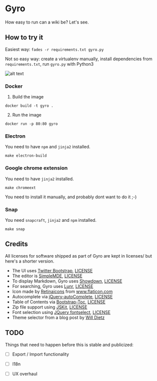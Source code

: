 # Gyro
How easy to run can a wiki be? Let's see.

## How to try it

Easiest way: `fades -r requirements.txt gyro.py`

Not so easy way: create a virtualenv manually, install dependencies from `requirements.txt`, run `gyro.py` with Python3

![alt text](http://ralsina.me/images/gyro-1.png)

### Docker

1. Build the image

  ```
  docker build -t gyro .
  ```
  
2. Run the image

  ```
  docker run -p 80:80 gyro
  ```

### Electron

You need to have `npm` and `jinja2` installed.

```make electron-build```

### Google chrome extension

You need to have `jinja2` installed.

```make chromeext```

You need to install it manually, and probably dont want to do it ;-)

### Snap

You need `snapcraft`, `jinja2` and `npm` installed.

```make snap``` 

## Credits

All licenses for software shipped as part of Gyro are kept in licenses/ but here's a shorter version.

* The UI uses [Twitter Bootstrap](http://getbootstrap.com/), [LICENSE](https://github.com/twbs/bootstrap/blob/master/LICENSE)
* The editor is [SimpleMDE](https://github.com/sparksuite/simplemde-markdown-editor), [LICENSE](https://github.com/sparksuite/simplemde-markdown-editor/blob/master/LICENSE)
* To display Markdown, Gyro uses [Showdown](https://github.com/showdownjs/showdown), [LICENSE](https://github.com/showdownjs/showdown/blob/master/license.txt)
* For searching, Gyro uses [Lunr](https://lunrjs.com), [LICENSE](https://github.com/olivernn/lunr.js/blob/master/LICENSE)
* Icon made by [Retinaicons](http://www.flaticon.com/authors/retinaicons) from www.flaticon.com
* Autocomplete via [jQuery-autoComplete](https://github.com/Pixabay/jQuery-autoComplete), [LICENSE](http://www.opensource.org/licenses/mit-license.php)
* Table of Contents via [Bootstrap-Toc](https://github.com/afeld/bootstrap-toc), [LICENSE](https://github.com/afeld/bootstrap-toc/blob/gh-pages/LICENSE.md)
* Zip file support using [JSKit](https://stuk.github.io/jszip/), [LICENSE](https://github.com/Stuk/jszip/blob/master/LICENSE.markdown)
* Font selection using [JQuery fontselect](https://github.com/tommoor/fontselect-jquery-plugin), [LICENSE](http://en.wikipedia.org/wiki/MIT_License)
* Theme selector from a blog post by [Will Dietz](https://wdtz.org/bootswatch-theme-selector.html)

## TODO

Things that need to happen before this is stable and publicized:

- [ ] Export / Import functionality
- [ ] I18n
- [ ] UX overhaul

